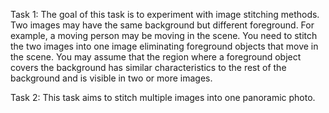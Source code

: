  Task 1:
 The goal of this task is to experiment with image stitching methods. 
 Two images may have the same background but different foreground. 
 For example, a moving person may be moving in the scene. 
 You need to stitch the two images into one image eliminating foreground objects that move in the scene. 
 You may assume that the region where a foreground object covers the background has similar characteristics to the rest of the background and is visible in two or more images.
 
 
 Task 2:
 This task aims to stitch multiple images into one panoramic photo.
